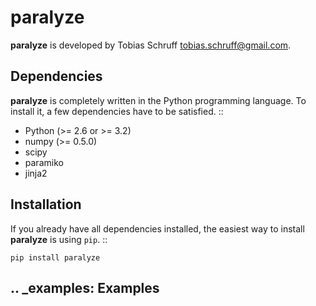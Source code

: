 paralyze
========

**paralyze** is developed by Tobias Schruff <tobias.schruff@gmail.com>.

Dependencies
------------

**paralyze** is completely written in the Python programming language. To
install it, a few dependencies have to be satisfied. ::

- Python (>= 2.6 or >= 3.2)
- numpy (>= 0.5.0)
- scipy
- paramiko
- jinja2


Installation
------------

If you already have all dependencies installed, the easiest way to install
**paralyze** is using ``pip``. ::

    pip install paralyze


.. _examples:
Examples
--------
